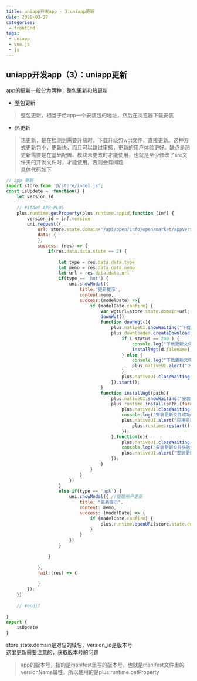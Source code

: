 ```yaml
--- 
title: uniapp开发app - 3.uniapp更新
date: 2020-03-27
categories: 
 - frontEnd
tags: 
 - uniapp
 - vue.js
 - js
---
```


## uniapp开发app（3）：uniapp更新
app的更新一般分为两种：整包更新和热更新
* 整包更新
> 整包更新，相当于给app一个安装包的地址，然后在浏览器下载安装
* 热更新
> 热更新，是在检测到需要升级时，下载升级包wgt文件，直接更新。这种方式更新包小，更新快，而且可以跳过审核，更新的用户体验更好。缺点是热更新需要是在基础配置、模块未更改时才能使用，也就是至少修改了src文件夹的开发文件时，才能使用，否则会有问题<br >
具体代码如下
``` javascript
// app 更新
import store from '@/store/index.js';
const isUpdete =  function() {
    let version_id
	
	// #ifdef APP-PLUS 
	plus.runtime.getProperty(plus.runtime.appid,function (inf) {
		version_id = inf.version
		uni.request({
			url: store.state.domain+'/api/open/info/open/market/appVersion/control/update.do?version_id='+version_id, 
			data: {
			},
			success: (res) => {
				if(res.data.data.state == 2) {
					
					let type = res.data.data.type
					let memo = res.data.data.memo
					let url = res.data.data.url
					if(type == 'hot') {
						uni.showModal({
							title:'更新提示',
							content:memo,
							success:(modelDate) =>{
								if (modelDate.confirm) {
									var wgtUrl=store.state.domain+url;  
									downWgt()
									function downWgt(){  
										plus.nativeUI.showWaiting("下载更新文件...");  
										plus.downloader.createDownload( wgtUrl, {filename:"_doc/update/"}, function(d,status){  
											if ( status == 200 ) {   
												console.log("下载更新文件："+d.filename);  
												installWgt(d.filename); // 安装wgt包  
											} else {  
												console.log("下载更新文件失败！");  
												plus.nativeUI.alert("下载更新文件失败！");  
											}  
											plus.nativeUI.closeWaiting();  
										}).start();  
									}
									function installWgt(path){  
										plus.nativeUI.showWaiting("安装wgt文件...");  
										plus.runtime.install(path,{farce:true},function(){  
											plus.nativeUI.closeWaiting();  
											console.log("安装更新文件成功！");  
											plus.nativeUI.alert("应用资源更新完成！",function(){  
												plus.runtime.restart();  
											});  
										},function(e){  
											plus.nativeUI.closeWaiting();  
											console.log("安装更新文件失败["+e.code+"]："+e.message);  
											plus.nativeUI.alert("安装更新文件失败["+e.code+"]："+e.message);  
										});  
									}
								}
							}
						})
					}
					else if(type == 'apk') {
						uni.showModal({ //提醒用户更新  
							title: "更新提示",  
							content: memo,  
							success: (modelDate) => {  
								if (modelDate.confirm) {  
									plus.runtime.openURL(store.state.domain+url);  
								}  
							}  
						}) 
					}
					
				}
				
			},
			fail:(res) => {
				
			}
		});
	})
	
	// #endif 
	
}
export {
	isUpdete
}

```

store.state.domain是对应的域名，version_id是版本号 <br>
这里更新需要注意的，获取版本号的问题
> app的版本号，指的是manifest里写的版本号，也就是manifest文件里的versionName属性，所以使用的是plus.runtime.getProperty
